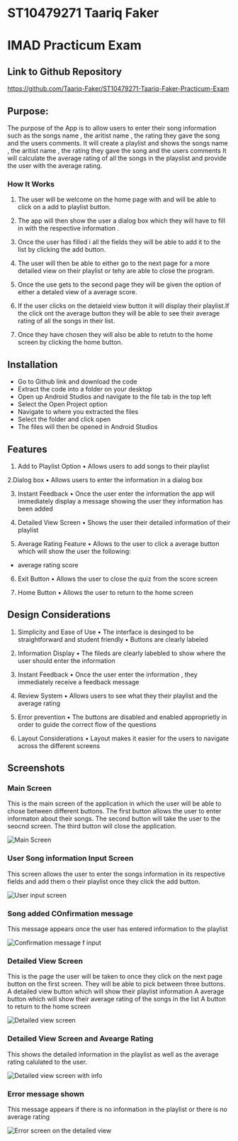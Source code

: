 # ST10479271 Taariq Faker
# IMAD Practicum Exam

## Link to Github Repository
https://github.com/Taariq-Faker/ST10479271-Taariq-Faker-Practicum-Exam


## Purpose:

The purpose of the App is to allow users to enter their song information such as  the songs name , the aritist name , the rating they gave the song and the users comments.
It will create a playlist and shows the songs name , the aritist name , the rating they gave the song and the users comments
It will calculate the average rating of all the songs in the playslist and provide the user with the average rating.

### How It Works
1.	The user will be welcome on the home page with and will be able to click on a add to playlist button.

2.	The app will then show the user a dialog box which they will have to fill in with the respective information .

3.	Once the user has filled i all the fields they will be able to add it to the list by clicking the add button.

4.	The user will then be able to either go to the next page for a more detailed view on their playlist or tehy are able to close the program.

5.	Once the use gets to the second page they will be given the option of either a detaled view of a average score.

6.	If the user clicks on the detaield view button it will display their playlist.If the click ont the average button they will be able to see their average rating of all the songs in their list.

7.	Once they have chosen they will also be able to retutn to the home screen by clicking the home button.


## Installation

- Go to Github link and download the code 
- Extract the code into a folder on your desktop 
- Open up Android Studios and navigate to the file tab in the top left 
- Select the Open Project option
- Navigate to where you extracted the files
- Select the folder and click  open 
- The files will then be opened in Android Studios

    
## Features

1.	Add to Playlist Option
•	Allows users to add songs to their playlist

 2.Dialog box
•	Allows users to enter the information in a dialog box

3.	Instant Feedback
•	Once the user enter the information the app will immediately display a message showing the user they information has been added

4.	Detailed View Screen 
•	Shows the user their detailed information of their playlist

5.	Average Rating Feature
•	Allows to the user to click a average button which will show the user the following:
   -	average rating score 

6.	Exit Button
•	Allows the user to close the quiz from the score screen

7.	Home Button
•	Allows the user to return to the home screen 

## Design Considerations
1.	Simplicity and Ease of Use
•	The interface is desinged to be straightforward and student friendly
•	Buttons are clearly labeled

2.	Information Display
•	The fileds are clearly labebled to show where the user should enter the information

3.	Instant Feedback
•	Once the user enter the information , they immediately receive a feedback message

4.	Review System
•	Allows users to  see what they their playlist and the average rating 

5.	Error prevention 
•	The buttons are disabled and enabled approprietly  in order to guide the correct 
flow of the questions 

6.	Layout Considerations
•	Layout makes it easier for the users to navigate across the different screens 


## Screenshots
### Main Screen

This is the main screen of the application in which the user will be able to chose between different buttons.
The first button allows the user to enter informaton about their songs.
The second button will take the user to the seocnd screen.
The third button will close the application.

![Main Screen](https://github.com/user-attachments/assets/dd582c50-0a58-46c3-aacc-1ea965dae9ad)


 ### User Song information Input Screen
This screen allows the user to enter the songs information in its respective fields and add them o their playlist once they click the add button.

![User input screen](https://github.com/user-attachments/assets/592a79a8-ca6a-4a3e-8a0a-1139a73c336b)


### Song added COnfirmation message 
This message appears once the user has entered information to the playlist

![Confirmation message f input](https://github.com/user-attachments/assets/22516796-5f8f-4162-91fa-0db564abaab9)


### Detailed View Screen
This is the page the user will be taken to once they click on the next page button on the first screen.
They will be able to pick between three buttons.
A detailed view button which will show their playlist information 
A average button which will show their average rating of the songs in the list 
A button to return to the home screen

![Detailed view screen ](https://github.com/user-attachments/assets/bdae04a9-7892-404c-b141-17012868463d)


### Detailed View Screen and Avearge Rating
This shows the detailed information in the playlist as well as the average rating calulated to the user.

![Detailed view screen with info](https://github.com/user-attachments/assets/21037e49-8e78-4273-a78f-629893ba2a0a)


### Error message shown 
 This message appears if there is no information in the playlist or there is no average rating

![Error screen on the detailed view](https://github.com/user-attachments/assets/ab31a8a7-91d5-49f5-a080-682868d4cabe)



